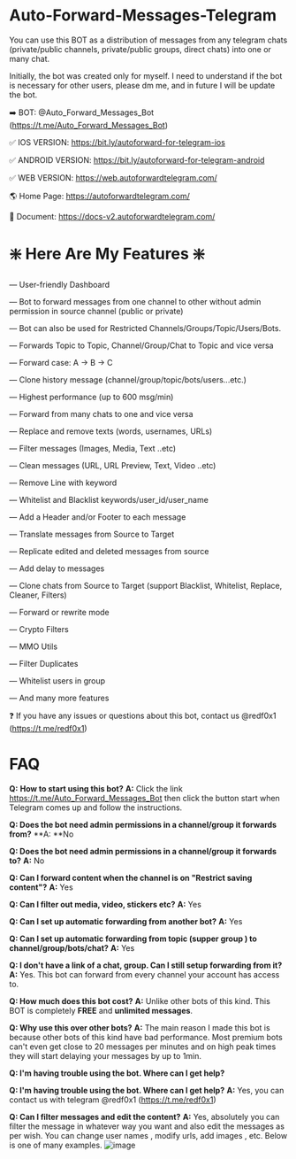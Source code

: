 # Auto-Forward-Messages-Telegram
You can use this BOT as a distribution of messages from any telegram chats (private/public channels, private/public groups, direct chats) into one or many chat.

Initially, the bot was created only for myself. I need to understand if the bot is necessary for other users, please dm me, and in future I will be update the bot.

➡️ BOT: @Auto_Forward_Messages_Bot (https://t.me/Auto_Forward_Messages_Bot)

✅ IOS VERSION: https://bit.ly/autoforward-for-telegram-ios

✅ ANDROID VERSION: https://bit.ly/autoforward-for-telegram-android

✅ WEB VERSION: https://web.autoforwardtelegram.com/

🌎 Home Page: https://autoforwardtelegram.com/

📖 Document: https://docs-v2.autoforwardtelegram.com/

# ❇️ Here Are My Features ❇️
— User-friendly Dashboard

— Bot to forward messages from one channel to other without admin permission in source channel (public or private)

— Bot can also be used for Restricted Channels/Groups/Topic/Users/Bots.

— Forwards Topic to Topic, Channel/Group/Chat to Topic and vice versa

— Forward case: A -> B -> C

— Clone history message (channel/group/topic/bots/users...etc.)

— Highest performance (up to 600 msg/min)

— Forward from many chats to one and vice versa

— Replace and remove texts (words, usernames, URLs)

— Filter messages (Images, Media, Text ..etc)

— Clean messages (URL, URL Preview, Text, Video ..etc)

— Remove Line with keyword

— Whitelist and Blacklist keywords/user_id/user_name

— Add a Header and/or Footer to each message

— Translate messages from Source to Target

— Replicate edited and deleted messages from source

— Add delay to messages

— Clone chats from Source to Target (support Blacklist, Whitelist, Replace, Cleaner, Filters)

— Forward or rewrite mode

— Crypto Filters

— MMO Utils

— Filter Duplicates

— Whitelist users in group

— And many more features

❓ If you have any issues or questions about this bot, contact us @redf0x1 (https://t.me/redf0x1)

# FAQ
**Q:** **How to start using this bot?**
**A:** Click the link https://t.me/Auto_Forward_Messages_Bot then click the button start when Telegram comes up and follow the instructions.

**Q: Does the bot need admin permissions in a channel/group it forwards from?**
**A: **No

**Q: Does the bot need admin permissions in a channel/group it forwards to?**
**A:** No

**Q: Can I forward content when the channel is on "**Restrict saving content**"?**
**A:** Yes

**Q: Can I filter out media, video, stickers etc?**
**A:** Yes

**Q: Can I set up automatic forwarding from another bot?**
**A:** Yes

**Q: Can I set up automatic forwarding from topic (supper group ) to channel/group/bots/chat?**
**A:** Yes

**Q: I don't have a link of a chat, group. Can I still setup forwarding from it?**
**A:** Yes. This bot can forward from every channel your account has access to.

**Q: How much does this bot cost?**
**A:** Unlike other bots of this kind. This BOT is completely **FREE** and **unlimited messages**.

**Q: Why use this over other bots?**
**A:** The main reason I made this bot is because other bots of this kind have bad performance. Most premium bots can't even get close to 20 messages per minutes and on high peak times they will start delaying your messages by up to 1min.

**Q: I'm having trouble using the bot. Where can I get help?**

**Q: I'm having trouble using the bot. Where can I get help?**
**A:** Yes, you can contact us with telegram @redf0x1 (https://t.me/redf0x1)

**Q: Can I filter messages and edit the content?**
**A:** Yes, absolutely you can filter the message in whatever way you want and also edit the messages as per wish. You can change user names , modify urls, add images , etc. Below is one of many examples.
![image](https://github.com/redf0x1/Auto-Forward-Messages/assets/94031200/fb345fa3-e6b8-4187-9f27-10010a8628db)

